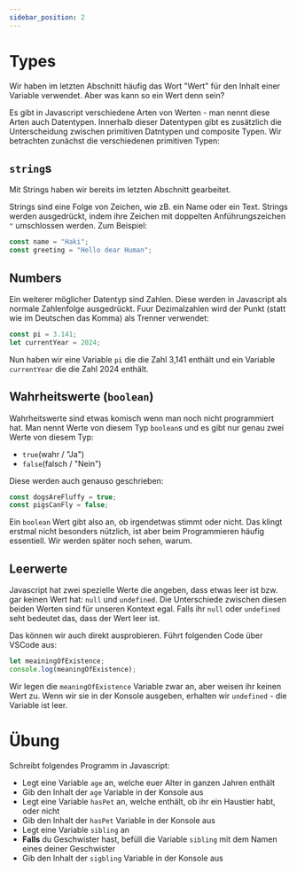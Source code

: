 ```yaml
---
sidebar_position: 2
---
```


# Types

Wir haben im letzten Abschnitt häufig das Wort "Wert" für den Inhalt einer Variable verwendet. Aber was kann so ein Wert denn sein?

Es gibt in Javascript verschiedene Arten von Werten - man nennt diese Arten auch Datentypen. Innerhalb dieser Datentypen gibt es zusätzlich die Unterscheidung zwischen primitiven Datntypen und composite Typen. Wir betrachten zunächst die verschiedenen primitiven Typen:

## `string`s

Mit Strings haben wir bereits im letzten Abschnitt gearbeitet.

Strings sind eine Folge von Zeichen, wie zB. ein Name oder ein Text. Strings werden ausgedrückt, indem ihre Zeichen mit doppelten Anführungszeichen `"` umschlossen werden. Zum Beispiel:

```js
const name = "Haki";
const greeting = "Hello dear Human";
```

## Numbers

Ein weiterer möglicher Datentyp sind Zahlen. Diese werden in Javascript als normale Zahlenfolge ausgedrückt. Fuur Dezimalzahlen wird der Punkt (statt wie im Deutschen das Komma) als Trenner verwendet:

```js
const pi = 3.141;
let currentYear = 2024;
```

Nun haben wir eine Variable `pi` die die Zahl 3,141 enthält und ein Variable `currentYear` die die Zahl 2024 enthält.

## Wahrheitswerte (`boolean`)

Wahrheitswerte sind etwas komisch wenn man noch nicht programmiert hat. Man nennt Werte von diesem Typ `boolean`s und es gibt nur genau zwei Werte von diesem Typ:

- `true`(wahr / "Ja")
- `false`(falsch / "Nein")

Diese werden auch genauso geschrieben:

```js
const dogsAreFluffy = true;
const pigsCanFly = false;
```

Ein `boolean` Wert gibt also an, ob irgendetwas stimmt oder nicht. Das klingt erstmal nicht besonders nützlich, ist aber beim Programmieren häufig essentiell. Wir werden später noch sehen, warum.

## Leerwerte

Javascript hat zwei spezielle Werte die angeben, dass etwas leer ist bzw. gar keinen Wert hat: `null` und `undefined`. Die Unterschiede zwischen diesen beiden Werten sind für unseren Kontext egal. Falls ihr `null` oder `undefined` seht bedeutet das, dass der Wert leer ist.

Das können wir auch direkt ausprobieren. Führt folgenden Code über VSCode aus:

```js
let meainingOfExistence;
console.log(meaningOfExistence);
```

Wir legen die `meaningOfExistence` Variable zwar an, aber weisen ihr keinen Wert zu. Wenn wir sie in der Konsole ausgeben, erhalten wir `undefined` - die Variable ist leer.

# Übung

Schreibt folgendes Programm in Javascript:

- Legt eine Variable `age` an, welche euer Alter in ganzen Jahren enthält
- Gib den Inhalt der `age` Variable in der Konsole aus
- Legt eine Variable `hasPet` an, welche enthält, ob ihr ein Haustier habt, oder nicht
- Gib den Inhalt der `hasPet` Variable in der Konsole aus
- Legt eine Variable `sibling` an
- **Falls** du Geschwister hast, befüll die Variable `sibling` mit dem Namen eines deiner Geschwister
- Gib den Inhalt der `sigbling` Variable in der Konsole aus
